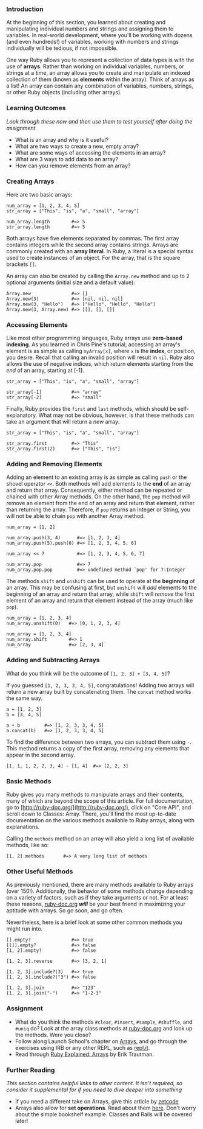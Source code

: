 ### Introduction
At the beginning of this section, you learned about creating and manipulating individual numbers and strings and assigning them to variables. In real-world development, where you'll be working with dozens (and even hundreds!) of variables, working with numbers and strings individually will be tedious, if not impossible.

One way Ruby allows you to represent a collection of data types is with the use of **arrays**. Rather than working on individual variables, numbers, or strings at a time, an array allows you to create and manipulate an indexed collection of them (known as **elements** within the array). Think of arrays as a list! An array can contain any combination of variables, numbers, strings, or other Ruby objects (including other arrays).

### Learning Outcomes
*Look through these now and then use them to test yourself after doing the assignment*

* What is an array and why is it useful?
* What are two ways to create a new, empty array?
* What are some ways of accessing the elements in an array?
* What are 3 ways to add data to an array?
* How can you remove elements from an array?

### Creating Arrays

Here are two basic arrays:

```
num_array = [1, 2, 3, 4, 5]
str_array = ["This", "is", "a", "small", "array"]

num_array.length        #=> 5
str_array.length        #=> 5
```

Both arrays have five elements separated by commas. The first array contains integers while the second array contains strings. Arrays are commonly created with an **array literal**. In Ruby, a literal is a special syntax used to create instances of an object. For the array, that is the square brackets `[]`.

An array can also be created by calling the `Array.new` method and up to 2 optional arguments (initial size and a default value):

```
Array.new               #=> []
Array.new(3)            #=> [nil, nil, nil]
Array.new(3, "Hello")   #=> ["Hello", "Hello", "Hello"]
Array.new(3, Array.new) #=> [[], [], []]
```

### Accessing Elements
Like most other programming languages, Ruby arrays use **zero-based indexing**. As you learned in Chris Pine's tutorial, accessing an array's element is as simple as calling `myArray[x]`, where `x` is the **index**, or position, you desire. Recall that calling an invalid position will result in `nil`. Ruby also allows the use of negative indices, which return elements starting from the *end* of an array, starting at [-1].

```
str_array = ["This", "is", "a", "small", "array"]

str_array[-1]           #=> "array"
str_array[-2]           #=> "small"
```

Finally, Ruby provides the `first` and `last` methods, which should be self-explanatory. What may not be obvious, however, is that these methods can take an argument that will return a *new* array.

```
str_array = ["This", "is", "a", "small", "array"]

str_array.first         #=> "This"
str_array.first(2)      #=> ["This", "is"]
```

### Adding and Removing Elements

Adding an element to an existing array is as simple as calling `push` or the shovel operator `<<`. Both methods will add elements to the **end** of an array and return that array. Consequently, either method can be repeated or chained with other Array methods. On the other hand, the `pop` method will remove an element from the end of an array and return that element, rather than returning the array. Therefore, if `pop` returns an Integer or String, you will not be able to chain `pop` with another Array method.

```
num_array = [1, 2]

num_array.push(3, 4)      #=> [1, 2, 3, 4]
num_array.push(5).push(6) #=> [1, 2, 3, 4, 5, 6]

num_array << 7            #=> [1, 2, 3, 4, 5, 6, 7]

num_array.pop             #=> 7
num_array.pop.pop         #=> undefined method `pop' for 7:Integer
```

The methods `shift` and `unshift` can be used to operate at the **beginning** of an array. This may be confusing at first, but `unshift` will *add* elements to the beginning of an array and return that array, while `shift` will *remove* the first element of an array and return that element instead of the array (much like `pop`).

```
num_array = [1, 2, 3, 4]
num_array.unshift(0)   #=> [0, 1, 2, 3, 4]

num_array = [1, 2, 3, 4]
num_array.shift        #=> 1
num_array              #=> [2, 3, 4]
```

### Adding and Subtracting Arrays
What do you think will be the outcome of `[1, 2, 3] + [3, 4, 5]`?

If you guessed `[1, 2, 3, 3, 4, 5]`, congratulations! Adding two arrays will return a new array built by concatenating them. The `concat` method works the same way.

```
a = [1, 2, 3]
b = [3, 4, 5]

a + b         #=> [1, 2, 3, 3, 4, 5]
a.concat(b)   #=> [1, 2, 3, 3, 4, 5]
```

To find the difference between two arrays, you can subtract them using `-`. This method returns a copy of the first array, removing any elements that appear in the second array.

```
[1, 1, 1, 2, 2, 3, 4] - [1, 4]  #=> [2, 2, 3]
```

### Basic Methods
Ruby gives you many methods to manipulate arrays and their contents, many of which are beyond the scope of this article. For full documentation, go to [http://ruby-doc.org/](http://ruby-doc.org/), click on "Core API", and scroll down to Classes: Array. There, you'll find the most up-to-date documentation on the various methods available to Ruby arrays, along with explanations.

Calling the `methods` method on an array will also yield a long list of available methods, like so:

```
[1, 2].methods       #=> A very long list of methods
```

### Other Useful Methods

As previously mentioned, there are many methods available to Ruby arrays (over 150!). Additionally, the behavior of some methods change depending on a variety of factors, such as if they take arguments or not. For at least these reasons, [ruby-doc.org](http://ruby-doc.org/) ***will*** be your best friend in maximizing your aptitude with arrays. So go soon, and go often.

Nevertheless, here is a brief look at some other common methods you might run into.

```
[].empty?               #=> true
[[]].empty?             #=> false
[1, 2].empty?           #=> false

[1, 2, 3].reverse       #=> [3, 2, 1]

[1, 2, 3].include?(3)   #=> true
[1, 2, 3].include?("3") #=> false

[1, 2, 3].join          #=> "123"
[1, 2, 3].join("-")     #=> "1-2-3"
```

### Assignment
* What do you think the methods `#clear`, `#insert`, `#sample`, `#shuffle`, and `#uniq` do? Look at the array class methods at [ruby-doc.org](http://ruby-doc.org/core-2.4.0/Array.html) and look up the methods. Were you close?
* Follow along Launch School's chapter on [Arrays](https://launchschool.com/books/ruby/read/arrays#whatisanarray), and go through the exercises using IRB or any other REPL, such as [repl.it](https://repl.it/languages/ruby).
* Read through [Ruby Explained: Arrays](http://www.eriktrautman.com/posts/ruby-explained-arrays) by Erik Trautman.

### Further Reading
*This section contains helpful links to other content. It isn't required, so consider it supplemental for if you need to dive deeper into something*

* If you need a different take on Arrays, give this article by [zetcode](http://zetcode.com/lang/rubytutorial/arrays/)
* Arrays also allow for **set operations**. Read about them [here](http://blog.endpoint.com/2011/06/using-set-operators-with-ruby-arrays.html). Don't worry about the simple bookshelf example. Classes and Rails will be covered later!
